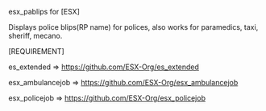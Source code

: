 esx_pablips for [ESX]

Displays police blips(RP name) for polices, also works for paramedics, taxi, sheriff, mecano.

[REQUIREMENT]

es_extended => https://github.com/ESX-Org/es_extended

esx_ambulancejob => https://github.com/ESX-Org/esx_ambulancejob

esx_policejob => https://github.com/ESX-Org/esx_policejob



